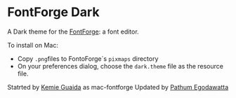 FontForge Dark
==============

A Dark theme for the [FontForge](http://fontforge.org/): a font editor.


To install on Mac:

* Copy  `.png`files to FontoForge´s  `pixmaps` directory
* On your preferences dialog, choose the `dark.theme` file as the resource file.



Statrted by [Kemie Guaida](http://www.monolinea.com) as mac-fontforge
Updated by [Pathum Egodawatta](http://mooniak.com)
